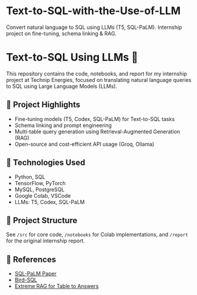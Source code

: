 # Text-to-SQL-with-the-Use-of-LLM
Convert natural language to SQL using LLMs (T5, SQL-PaLM). Internship project on fine-tuning, schema linking &amp; RAG.


# Text-to-SQL Using LLMs 🚀

This repository contains the code, notebooks, and report for my internship project at Technip Energies, focused on translating natural language queries to SQL using Large Language Models (LLMs).

## 📌 Project Highlights
- Fine-tuning models (T5, Codex, SQL-PaLM) for Text-to-SQL tasks
- Schema linking and prompt engineering
- Multi-table query generation using Retrieval-Augmented Generation (RAG)
- Open-source and cost-efficient API usage (Groq, Ollama)

## 🧠 Technologies Used
- Python, SQL
- TensorFlow, PyTorch
- MySQL, PostgreSQL
- Google Colab, VSCode
- LLMs: T5, Codex, SQL-PaLM

## 📁 Project Structure
See `/src` for core code, `/notebooks` for Colab implementations, and `/report` for the original internship report.

## 🔗 References
- [SQL-PaLM Paper](https://arxiv.org/abs/2306.00739)
- [Bird-SQL](https://bird-bench.github.io/)
- [Extreme RAG for Table to Answers](https://arxiv.org/html/2405.03963v2)



